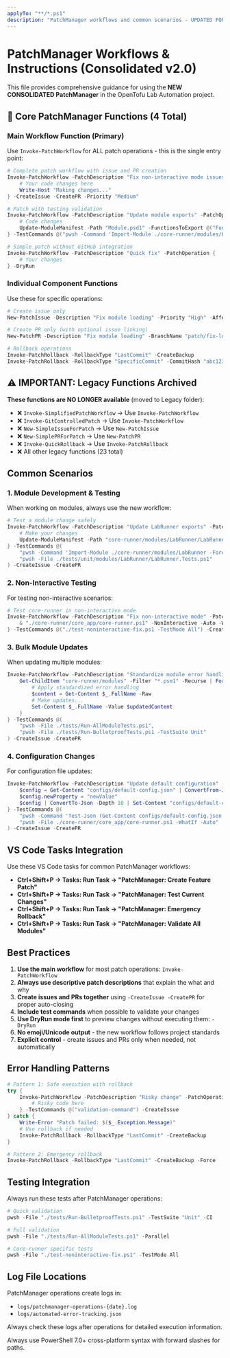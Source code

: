 ```yaml
---
applyTo: "**/*.ps1"
description: "PatchManager workflows and common scenarios - UPDATED FOR CONSOLIDATED VERSION"
---
```


# PatchManager Workflows & Instructions (Consolidated v2.0)

This file provides comprehensive guidance for using the **NEW CONSOLIDATED PatchManager** in the OpenTofu Lab Automation project.

## 🎯 Core PatchManager Functions (4 Total)

### Main Workflow Function (Primary)

Use `Invoke-PatchWorkflow` for ALL patch operations - this is the single entry point:

```powershell
# Complete patch workflow with issue and PR creation
Invoke-PatchWorkflow -PatchDescription "Fix non-interactive mode issues" -PatchOperation {
    # Your code changes here
    Write-Host "Making changes..."
} -CreateIssue -CreatePR -Priority "Medium"

# Patch with testing validation
Invoke-PatchWorkflow -PatchDescription "Update module exports" -PatchOperation {
    # Code changes
    Update-ModuleManifest -Path "Module.psd1" -FunctionsToExport @("Function1")
} -TestCommands @("pwsh -Command 'Import-Module ./core-runner/modules/LabRunner -Force'") -CreateIssue -CreatePR

# Simple patch without GitHub integration
Invoke-PatchWorkflow -PatchDescription "Quick fix" -PatchOperation {
    # Your changes
} -DryRun
```

### Individual Component Functions

Use these for specific operations:

```powershell
# Create issue only
New-PatchIssue -Description "Fix module loading" -Priority "High" -AffectedFiles @("Module.psm1")

# Create PR only (with optional issue linking)
New-PatchPR -Description "Fix module loading" -BranchName "patch/fix-loading" -IssueNumber 123

# Rollback operations
Invoke-PatchRollback -RollbackType "LastCommit" -CreateBackup
Invoke-PatchRollback -RollbackType "SpecificCommit" -CommitHash "abc123def" -DryRun
```

## ⚠️ IMPORTANT: Legacy Functions Archived

**These functions are NO LONGER available** (moved to Legacy folder):

- ❌ `Invoke-SimplifiedPatchWorkflow` → Use `Invoke-PatchWorkflow`
- ❌ `Invoke-GitControlledPatch` → Use `Invoke-PatchWorkflow`
- ❌ `New-SimpleIssueForPatch` → Use `New-PatchIssue`
- ❌ `New-SimplePRForPatch` → Use `New-PatchPR`
- ❌ `Invoke-QuickRollback` → Use `Invoke-PatchRollback`
- ❌ All other legacy functions (23 total)

## Common Scenarios

### 1. Module Development & Testing

When working on modules, always use the new workflow:

```powershell
# Test a module change safely
Invoke-PatchWorkflow -PatchDescription "Update LabRunner exports" -PatchOperation {
    # Make your changes
    Update-ModuleManifest -Path "core-runner/modules/LabRunner/LabRunner.psd1" -FunctionsToExport @("Function1")
} -TestCommands @(
    "pwsh -Command 'Import-Module ./core-runner/modules/LabRunner -Force'",
    "pwsh -File ./tests/unit/modules/LabRunner/LabRunner.Tests.ps1"
) -CreateIssue -CreatePR
```

### 2. Non-Interactive Testing

For testing non-interactive scenarios:

```powershell
# Test core-runner in non-interactive mode
Invoke-PatchWorkflow -PatchDescription "Fix non-interactive mode" -PatchOperation {
    & "./core-runner/core_app/core-runner.ps1" -NonInteractive -Auto -WhatIf
} -TestCommands @("./test-noninteractive-fix.ps1 -TestMode All") -CreateIssue
```

### 3. Bulk Module Updates

When updating multiple modules:

```powershell
Invoke-PatchWorkflow -PatchDescription "Standardize module error handling" -PatchOperation {
    Get-ChildItem "core-runner/modules" -Filter "*.psm1" -Recurse | ForEach-Object {
        # Apply standardized error handling
        $content = Get-Content $_.FullName -Raw
        # Make updates...
        Set-Content $_.FullName -Value $updatedContent
    }
} -TestCommands @(
    "pwsh -File ./tests/Run-AllModuleTests.ps1",
    "pwsh -File ./tests/Run-BulletproofTests.ps1 -TestSuite Unit"
) -CreateIssue -CreatePR
```

### 4. Configuration Changes

For configuration file updates:

```powershell
Invoke-PatchWorkflow -PatchDescription "Update default configuration" -PatchOperation {
    $config = Get-Content "configs/default-config.json" | ConvertFrom-Json
    $config.newProperty = "newValue"
    $config | ConvertTo-Json -Depth 10 | Set-Content "configs/default-config.json"
} -TestCommands @(
    "pwsh -Command 'Test-Json (Get-Content configs/default-config.json -Raw)'",
    "pwsh -File ./core-runner/core_app/core-runner.ps1 -WhatIf -Auto"
) -CreateIssue -CreatePR
```

## VS Code Tasks Integration

Use these VS Code tasks for common PatchManager workflows:

- **Ctrl+Shift+P → Tasks: Run Task → "PatchManager: Create Feature Patch"**
- **Ctrl+Shift+P → Tasks: Run Task → "PatchManager: Test Current Changes"**
- **Ctrl+Shift+P → Tasks: Run Task → "PatchManager: Emergency Rollback"**
- **Ctrl+Shift+P → Tasks: Run Task → "PatchManager: Validate All Modules"**

## Best Practices

1. **Use the main workflow** for most patch operations: `Invoke-PatchWorkflow`
2. **Always use descriptive patch descriptions** that explain the what and why
3. **Create issues and PRs together** using `-CreateIssue -CreatePR` for proper auto-closing
4. **Include test commands** when possible to validate your changes
5. **Use DryRun mode first** to preview changes without executing them: `-DryRun`
6. **No emoji/Unicode output** - the new workflow follows project standards
7. **Explicit control** - create issues and PRs only when needed, not automatically

## Error Handling Patterns

```powershell
# Pattern 1: Safe execution with rollback
try {
    Invoke-PatchWorkflow -PatchDescription "Risky change" -PatchOperation {
        # Risky code here
    } -TestCommands @("validation-command") -CreateIssue
} catch {
    Write-Error "Patch failed: $($_.Exception.Message)"
    # Use rollback if needed
    Invoke-PatchRollback -RollbackType "LastCommit" -CreateBackup
}

# Pattern 2: Emergency rollback
Invoke-PatchRollback -RollbackType "LastCommit" -CreateBackup -Force
```

## Testing Integration

Always run these tests after PatchManager operations:

```powershell
# Quick validation
pwsh -File "./tests/Run-BulletproofTests.ps1" -TestSuite "Unit" -CI

# Full validation
pwsh -File "./tests/Run-AllModuleTests.ps1" -Parallel

# Core-runner specific tests
pwsh -File "./test-noninteractive-fix.ps1" -TestMode All
```

## Log File Locations

PatchManager operations create logs in:

- `logs/patchmanager-operations-{date}.log`
- `logs/automated-error-tracking.json`

Always check these logs after operations for detailed execution information.

Always use PowerShell 7.0+ cross-platform syntax with forward slashes for paths.
